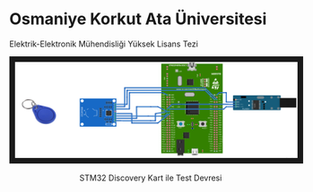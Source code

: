 
# Osmaniye Korkut Ata Üniversitesi 

Elektrik-Elektronik Mühendisliği Yüksek Lisans Tezi
<p align="center">
<img src="https://github.com/hckaya/yl_tez/blob/main/uygulama-2_bb%2Btag.png" border="10"/>
</p>
<p align="center" > STM32 Discovery Kart ile Test Devresi </p>


    

